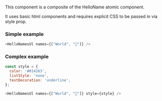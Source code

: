 This component is a composite of the HelloName atomic component.

It uses basic html components and requires explicit CSS to be passed in via style prop.

### Simple example

```js
<HelloNamesUl names={["World", "🍕"]} />
```

### Complex example

```js
const style = {
  color: '#014263',
  listStyle: 'none',
  textDecoration: 'underline',
};

<HelloNamesUl names={["World", "🍕"]} style={style} />
```